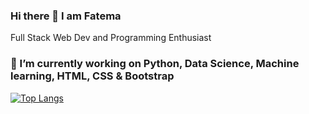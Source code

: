 ### Hi there 👋 I am Fatema 

Full Stack Web Dev and Programming Enthusiast

### 🔭 I’m currently working on Python, Data Science, Machine learning, HTML, CSS & Bootstrap 

 [![Top Langs](https://github-readme-stats.vercel.app/api/top-langs/?username=fatema110)](https://github.com/anuraghazra/github-readme-stats)

<!--
[![Fatema's github stats](https://github-readme-stats.vercel.app/api?username=Fatema110&count_private=true&show_icons=true&theme=radical&hide_rank=false)](https://github.com/fatema110/github-readme-stats)
-->




<!-- BLOG-POST-LIST:START -->
<!-- BLOG-POST-LIST:END -->


<!--
**Fatema110/Fatema110** is a ✨ _special_ ✨ repository because its `README.md` (this file) appears on your GitHub profile.
Here are some ideas to get you started:
-->



<!--
- 👯 I’m looking to collaborate on ...
- 🤔 I’m looking for help with ...
- 💬 Ask me about ...
- 📫 How to reach me: ...
- 😄 Pronouns: ...
- ⚡ Fun fact: Love Reading Books
-->
